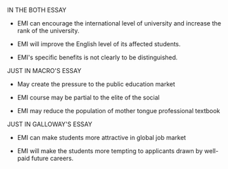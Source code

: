 IN THE BOTH ESSAY
 - EMI can encourage the international level of university and increase the rank of the university.

 - EMI will improve the English level of its affected students. 

 - EMI's specific benefits is not clearly to be distinguished.

JUST IN MACRO'S ESSAY

 - May create the pressure to the public education market

 - EMI course may be partial to the elite of the social

 - EMI may reduce the population of mother tongue professional textbook

JUST IN GALLOWAY'S ESSAY

 - EMI can make students more attractive in global job market

 - EMI will make the students more tempting to applicants drawn by well-paid future careers.